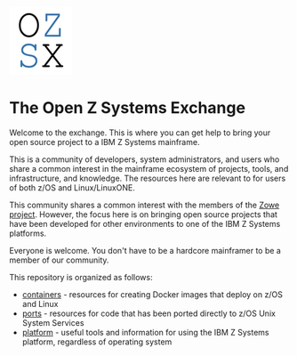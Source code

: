 [openzsx logo]: images/OZSX_logo.jpg "openzsx logo"

!["openzsx logo"][openzsx logo]

# The Open Z Systems Exchange
Welcome to the exchange.  This is where you can get help to bring your open
source project to a IBM Z Systems mainframe.

This is a community of developers, system administrators, and users who
share a common interest in the mainframe ecosystem of projects, tools, and
infrastructure, and knowledge.  The resources here are relevant to for users of
both z/OS and Linux/LinuxONE.

This community shares a common interest with the members of the
[Zowe project](https://github.com/zowe).  However, the focus here is on bringing
open source projects that have been developed for other environments to one of the
IBM Z Systems platforms.

Everyone is welcome.  You don't have to be a hardcore mainframer to be a member of
our community.

This repository is organized as follows:
- [containers](./containers/README.md) - resources for creating Docker images that
deploy on z/OS and Linux
- [ports](./ports/README.md) - resources for code that has been ported directly
to z/OS Unix System Services
- [platform](./platform/README.md) - useful tools and information for using the
IBM Z Systems platform, regardless of operating system
